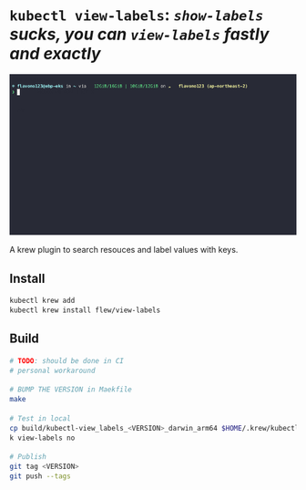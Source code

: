 # `kubectl view-labels`: *`show-labels` sucks,  you can `view-labels` fastly and exactly*

![demo](demo/k-view-labels.gif)

A krew plugin to search resouces and label values with keys.

## Install

```sh
kubectl krew add
kubectl krew install flew/view-labels
```

## Build

```sh
# TODO: should be done in CI
# personal workaround

# BUMP THE VERSION in Maekfile
make

# Test in local
cp build/kubectl-view_labels_<VERSION>_darwin_arm64 $HOME/.krew/kubectl-view_labels # i use m2 macbook
k view-labels no

# Publish
git tag <VERSION>
git push --tags
```
